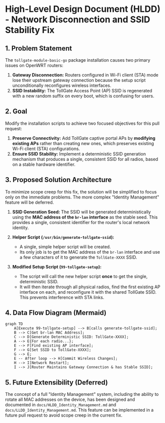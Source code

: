 # High-Level Design Document (HLDD) - Network Disconnection and SSID Stability Fix

## 1. Problem Statement
The `tollgate-module-basic-go` package installation causes two primary issues on OpenWRT routers:
1.  **Gateway Disconnection:** Routers configured in Wi-Fi client (STA) mode lose their upstream gateway connection because the setup script unconditionally reconfigures wireless interfaces.
2.  **SSID Instability:** The TollGate Access Point (AP) SSID is regenerated with a new random suffix on every boot, which is confusing for users.

## 2. Goal
Modify the installation scripts to achieve two focused objectives for this pull request:
1.  **Preserve Connectivity:** Add TollGate captive portal APs by **modifying existing APs** rather than creating new ones, which preserves existing Wi-Fi client (STA) configurations.
2.  **Ensure SSID Stability:** Implement a deterministic SSID generation mechanism that produces a single, consistent SSID for all radios, based on a stable hardware identifier.

## 3. Proposed Solution Architecture
To minimize scope creep for this fix, the solution will be simplified to focus only on the immediate problems. The more complex "Identity Management" feature will be deferred.

1.  **SSID Generation Seed:** The SSID will be generated deterministically using the **MAC address of the `br-lan` interface** as the stable seed. This provides a single, consistent identifier for the router's local network identity.

2.  **Helper Script (`/usr/bin/generate-tollgate-ssid`):**
    *   A single, simple helper script will be created.
    *   Its only job is to get the MAC address of the `br-lan` interface and use a few characters of it to generate the `TollGate-XXXX` SSID.

3.  **Modified Setup Script (`99-tollgate-setup`):**
    *   The script will call the new helper script **once** to get the single, deterministic SSID.
    *   It will then iterate through all physical radios, find the first existing AP interface on each, and reconfigure it with the shared TollGate SSID. This prevents interference with STA links.

## 4. Data Flow Diagram (Mermaid)

```mermaid
graph TD
    A[Execute 99-tollgate-setup] --> B[calls generate-tollgate-ssid];
    B --> C[Get br-lan MAC Address];
    C --> D[Generate Deterministic SSID: TollGate-XXXX];
    A --> E{For each radio...};
    E --> F[Find existing AP interface];
    F --> G[Set SSID to TollGate-XXXX];
    G --> E;
    E -- After loop --> H[Commit Wireless Changes];
    H --> I[Network Restart];
    I --> J[Router Maintains Gateway Connection & has Stable SSID];
```

## 5. Future Extensibility (Deferred)
The concept of a full "Identity Management" system, including the ability to rotate all MAC addresses on the device, has been designed and documented in `docs/HLDD_Identity_Management.md` and `docs/LLDD_Identity_Management.md`. This feature can be implemented in a future pull request to avoid scope creep in the current fix.